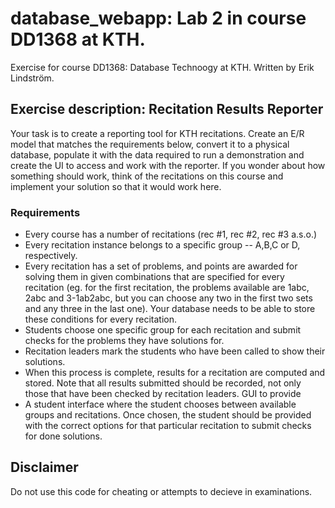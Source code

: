 # database_webapp: Lab 2 in course DD1368 at KTH.
Exercise for course DD1368: Database Technoogy at KTH. Written by Erik Lindström.

## Exercise description: Recitation Results Reporter
Your task is to create a reporting tool for KTH recitations. Create an E/R model that matches the requirements below, convert it to a physical database, populate it with the data required to run a demonstration and create the UI to access and work with the reporter. If you wonder about how something should work, think of the recitations on this course and implement your solution so that it would work here.

### Requirements
- Every course has a number of recitations (rec #1, rec #2, rec #3 a.s.o.)
- Every recitation instance belongs to a specific group -- A,B,C or D, respectively.
- Every recitation has a set of problems, and points are awarded for solving them in given combinations that are specified for every recitation (eg. for the first recitation, the problems available are 1abc, 2abc and 3-1ab2abc, but you can choose any two in the first two sets and any three in the last one). Your database needs to be able to store these conditions for every recitation.
- Students choose one specific group for each recitation and submit checks for the problems they have solutions for.
- Recitation leaders mark the students who have been called to show their solutions.
- When this process is complete, results for a recitation are computed and stored. Note that all results submitted should be recorded, not only those that have been checked by recitation leaders.
GUI to provide
- A student interface where the student chooses between available groups and recitations. Once chosen, the student should be provided with the correct options for that particular recitation to submit checks for done solutions.

## Disclaimer
Do not use this code for cheating or attempts to decieve in examinations.
